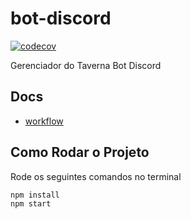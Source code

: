 # bot-discord

[![codecov](https://codecov.io/gh/tavernadev/bot-discord/branch/main/graph/badge.svg?token=0FBU7NIM16)](https://codecov.io/gh/tavernadev/bot-discord)

Gerenciador do Taverna Bot Discord

## Docs

*   [workflow](docs/workflow.md)

## Como Rodar o Projeto

Rode os seguintes comandos no terminal

```sh
npm install
npm start
```
